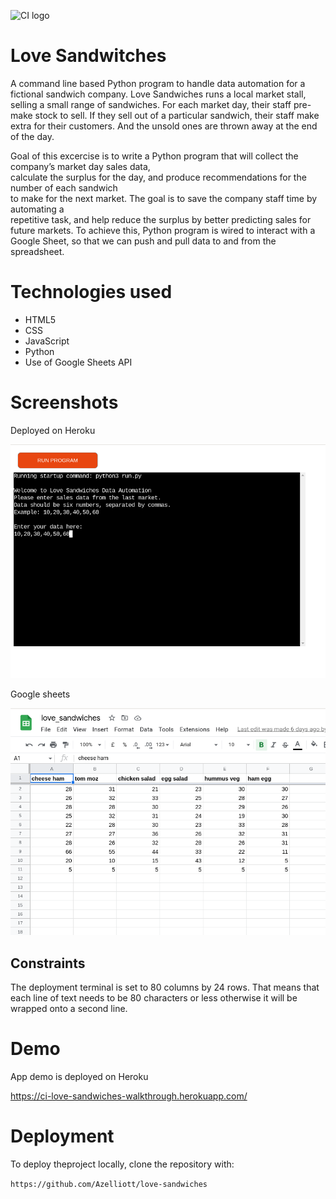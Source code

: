 ![CI logo](https://codeinstitute.s3.amazonaws.com/fullstack/ci_logo_small.png)

# Love Sandwitches
A command line based Python program to handle data  automation for a fictional sandwich company.
Love Sandwiches runs a local market stall, selling  a small range of sandwiches.
For each market day, their staff pre-make stock to sell. If they sell out of a particular sandwich, their staff make extra for their customers. And the unsold  ones are thrown away at the end of the day.

Goal of this excercise is to write a Python program that will collect the company’s market day sales data,  
calculate the surplus for the day, and produce  recommendations for the number of each sandwich  
to make for the next market. The goal is to  save the company staff time by automating a  
repetitive task, and help reduce the surplus  by better predicting sales for future markets.
To achieve this, Python program is wired to interact with a Google Sheet, so that we can push and pull  data to and from the spreadsheet.


# Technologies used
* HTML5
* CSS
* JavaScript
* Python
* Use of Google Sheets API

# Screenshots

Deployed on Heroku

![ScreenShot](screenshots/heroku.png)

Google sheets

![ScreenShot](screenshots/google-sheets.png)

## Constraints

The deployment terminal is set to 80 columns by 24 rows. That means that each line of text needs to be 80 characters or less otherwise it will be wrapped onto a second line.

# Demo

App demo is deployed on Heroku

https://ci-love-sandwiches-walkthrough.herokuapp.com/

# Deployment

To deploy theproject locally, clone the repository with:

`https://github.com/Azelliott/love-sandwiches`